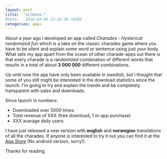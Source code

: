 ```yaml
---
layout: post
title:  "silence."
#date:   2016-04-09 12:36:36 +0200
categories: apps
---
```

About a year ago i developed an app called *Charades - Hysterical randomized fun* which is a take on the classic charades game where you have to be silent and explain some word or sentence using just your body. What sets my app apart from the ocean of other charade-apps out there is that every charade is a randomized combination of different words that results in a total of about **3 000 000** different combinations.

Up until now the app have only been available in swedish, but i thought that some of you still might be interested in the download statistics since the launch. I'm going to try and explain the trends and be completely transparent with sales and downloads.

Since launch in numbers:

- Downloaded over 5000 times
- Total revenue of XXX (free download, 1 in-app purchase)
- XXX avarage daily users

I have just released a new version with **english** and **norwegian** translations of all the charades. If anyone is interested to try it out you can find it at the [App Store](here) (No android version, sorry!).

Thanks for reading.
